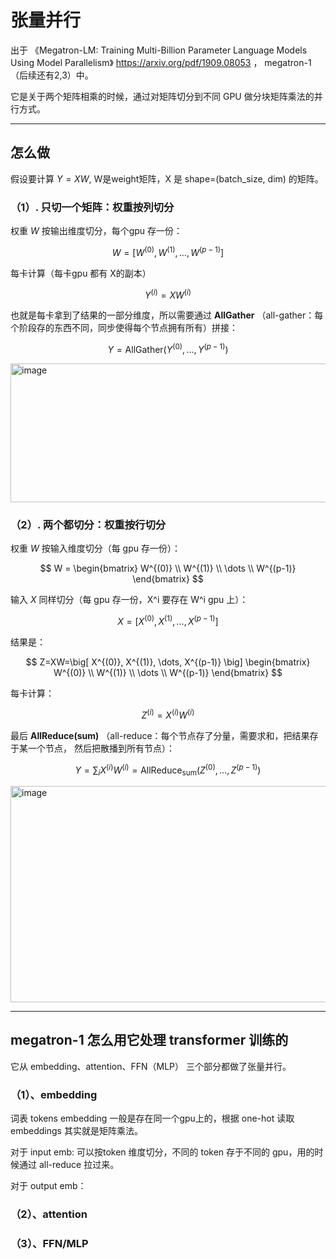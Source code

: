 
# 张量并行

出于 《Megatron-LM: Training Multi-Billion Parameter Language Models Using Model Parallelism》 https://arxiv.org/pdf/1909.08053 ， megatron-1（后续还有2,3）中。

它是关于两个矩阵相乘的时候，通过对矩阵切分到不同 GPU 做分块矩阵乘法的并行方式。

----

## 怎么做

假设要计算 $Y=XW$, W是weight矩阵，X 是 shape=(batch_size, dim) 的矩阵。

### （1）. 只切一个矩阵：权重按列切分

权重 $W$ 按输出维度切分，每个gpu 存一份：

$$
W = \big[ W^{(0)}, W^{(1)}, \dots, W^{(p-1)} \big]
$$

每卡计算（每卡gpu 都有 X的副本）

$$Y^{(i)} = X W^{(i)}$$

也就是每卡拿到了结果的一部分维度，所以需要通过 **AllGather** （all-gather：每个阶段存的东西不同，同步使得每个节点拥有所有）拼接：

$$
Y = \text{AllGather}\left( Y^{(0)}, \dots, Y^{(p-1)} \right)
$$

<img width="962" height="222" alt="image" src="https://github.com/user-attachments/assets/7bdd5e89-6241-4aff-9394-506702d257b6" />

### （2）. 两个都切分：权重按行切分

权重 $W$ 按输入维度切分（每 gpu 存一份）：

$$
W = \begin{bmatrix} 
W^{(0)} \\ 
W^{(1)} \\
\dots \\ 
W^{(p-1)} 
\end{bmatrix}
$$

输入 $X$ 同样切分（每 gpu 存一份，X^i 要存在 W^i gpu 上）：

$$
X = \big[ X^{(0)}, X^{(1)}, \dots, X^{(p-1)} \big]
$$

结果是：

$$
Z=XW=\big[ X^{(0)}, X^{(1)}, \dots, X^{(p-1)} \big] \begin{bmatrix} 
W^{(0)} \\ 
W^{(1)} \\
\dots \\ 
W^{(p-1)} 
\end{bmatrix}
$$

每卡计算：

$$
Z^{(i)} = X^{(i)} W^{(i)}
$$

最后 **AllReduce(sum)** （all-reduce：每个节点存了分量，需要求和，把结果存于某一个节点， 然后把散播到所有节点）：

$$
Y = \sum_i X^{(i)} W^{(i)} = \text{AllReduce}_{\text{sum}}\left( Z^{(0)}, \dots, Z^{(p-1)} \right)
$$

<img width="696" height="346" alt="image" src="https://github.com/user-attachments/assets/b318b605-3c4d-4eb2-a368-e1d1dc977067" />

----

## megatron-1 怎么用它处理 transformer 训练的

它从 embedding、attention、FFN（MLP） 三个部分都做了张量并行。

### （1）、embedding

词表 tokens embedding 一般是存在同一个gpu上的，根据 one-hot 读取embeddings 其实就是矩阵乘法。

对于 input emb: 可以按token 维度切分，不同的 token 存于不同的 gpu，用的时候通过 all-reduce 拉过来。

对于 output emb：

### （2）、attention

### （3）、FFN/MLP
